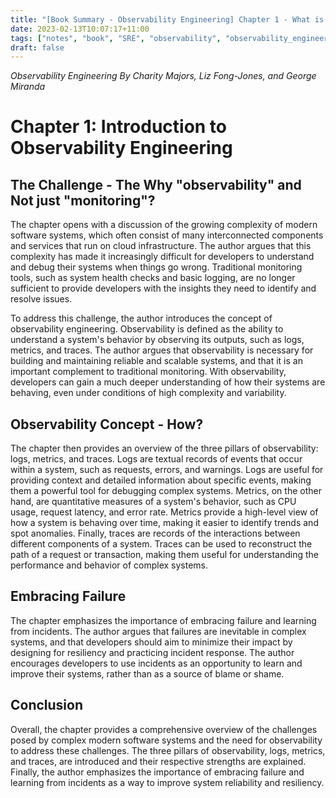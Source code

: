 ```yaml
---
title: "[Book Summary - Observability Engineering] Chapter 1 - What is Observability?"
date: 2023-02-13T10:07:17+11:00
tags: ["notes", "book", "SRE", "observability", "observability_engineering"]
draft: false
---
```


_Observability Engineering By Charity Majors, Liz Fong-Jones, and George Miranda_

# Chapter 1: Introduction to Observability Engineering
## The Challenge - The Why "observability" and Not just "monitoring"?
The chapter opens with a discussion of the growing complexity of modern software systems, which often consist of many interconnected components and services that run on cloud infrastructure. The author argues that this complexity has made it increasingly difficult for developers to understand and debug their systems when things go wrong. Traditional monitoring tools, such as system health checks and basic logging, are no longer sufficient to provide developers with the insights they need to identify and resolve issues.

To address this challenge, the author introduces the concept of observability engineering. Observability is defined as the ability to understand a system's behavior by observing its outputs, such as logs, metrics, and traces. The author argues that observability is necessary for building and maintaining reliable and scalable systems, and that it is an important complement to traditional monitoring. With observability, developers can gain a much deeper understanding of how their systems are behaving, even under conditions of high complexity and variability.

## Observability Concept - How?
The chapter then provides an overview of the three pillars of observability: logs, metrics, and traces. Logs are textual records of events that occur within a system, such as requests, errors, and warnings. Logs are useful for providing context and detailed information about specific events, making them a powerful tool for debugging complex systems. Metrics, on the other hand, are quantitative measures of a system's behavior, such as CPU usage, request latency, and error rate. Metrics provide a high-level view of how a system is behaving over time, making it easier to identify trends and spot anomalies. Finally, traces are records of the interactions between different components of a system. Traces can be used to reconstruct the path of a request or transaction, making them useful for understanding the performance and behavior of complex systems.

## Embracing Failure
The chapter emphasizes the importance of embracing failure and learning from incidents. The author argues that failures are inevitable in complex systems, and that developers should aim to minimize their impact by designing for resiliency and practicing incident response. The author encourages developers to use incidents as an opportunity to learn and improve their systems, rather than as a source of blame or shame.

## Conclusion
Overall, the chapter provides a comprehensive overview of the challenges posed by complex modern software systems and the need for observability to address these challenges. The three pillars of observability, logs, metrics, and traces, are introduced and their respective strengths are explained. Finally, the author emphasizes the importance of embracing failure and learning from incidents as a way to improve system reliability and resiliency.
